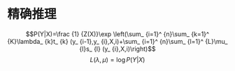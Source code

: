 
# 精确推理


$$P(Y|X)=\frac {1} {Z(X)}\exp \left(\sum_ {i=1}^ {n}\sum_ {k=1}^ {K}\lambda_ {k}t_ {k} (y_ {i-1},y_ {i},X,i)+\sum_ {i=1}^ {n}\sum_ {l=1}^ {L}\mu_ {l}s_ {l} (y_ {i},X,i)\right)$$
$$L(\lambda,\mu)=\log P(Y|X)$$
